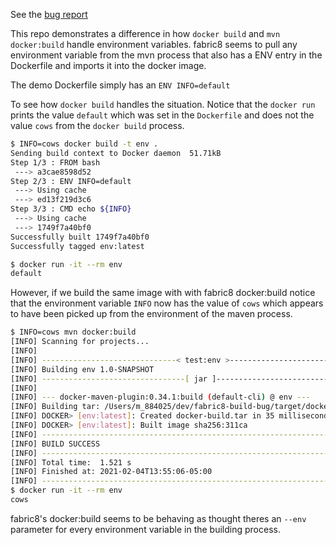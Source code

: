 See the [bug report](https://github.com/fabric8io/docker-maven-plugin/issues/1433)

This repo demonstrates a difference in how `docker build` and `mvn docker:build` handle
environment variables. fabric8 seems to pull any environment variable from the mvn process
that also has a ENV entry in the Dockerfile and imports it into the docker image.


The demo Dockerfile simply has an `ENV INFO=default`

To see how `docker build` handles the situation. Notice that the `docker run` prints
the value `default` which was set in the `Dockerfile` and does not the value `cows` from
the `docker build` process.

```bash
$ INFO=cows docker build -t env .
Sending build context to Docker daemon  51.71kB
Step 1/3 : FROM bash
 ---> a3cae8598d52
Step 2/3 : ENV INFO=default
 ---> Using cache
 ---> ed13f219d3c6
Step 3/3 : CMD echo ${INFO}
 ---> Using cache
 ---> 1749f7a40bf0
Successfully built 1749f7a40bf0
Successfully tagged env:latest

$ docker run -it --rm env
default
```

However, if we build the same image with with fabric8 docker:build notice that the environment
variable `INFO` now has the value of `cows` which appears to have been picked up from
the environment of the maven process.

```bash
$ INFO=cows mvn docker:build
[INFO] Scanning for projects...
[INFO]
[INFO] ------------------------------< test:env >------------------------------
[INFO] Building env 1.0-SNAPSHOT
[INFO] --------------------------------[ jar ]---------------------------------
[INFO]
[INFO] --- docker-maven-plugin:0.34.1:build (default-cli) @ env ---
[INFO] Building tar: /Users/m_884025/dev/fabric8-build-bug/target/docker/env/tmp/docker-build.tar
[INFO] DOCKER> [env:latest]: Created docker-build.tar in 35 milliseconds
[INFO] DOCKER> [env:latest]: Built image sha256:311ca
[INFO] ------------------------------------------------------------------------
[INFO] BUILD SUCCESS
[INFO] ------------------------------------------------------------------------
[INFO] Total time:  1.521 s
[INFO] Finished at: 2021-02-04T13:55:06-05:00
[INFO] ------------------------------------------------------------------------
$ docker run -it --rm env
cows
```

fabric8's docker:build seems to be behaving as thought theres an `--env` parameter for every
environment variable in the building process.
